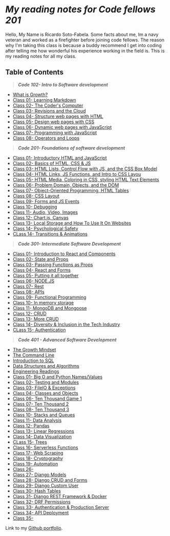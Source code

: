 # _My reading notes for Code fellows 201_

Hello, My Name is Ricardo Soto-Fabela. Some facts about me, Im a navy veteran and worked as a firefighter before joining code fellows. The reason why I'm taking this class is because a buddy recommend I get into coding after telling me how wonderful his experience working in the field is. This is my reading notes for all my class.

## **Table of Contents**

> ***Code 102- Intro to Software development***
* [What is Growth?](102/WhatisGrowthmindset.md)
* [Class 01- Learning Markdown](102/Class01Read.md)
* [Class 02- The Coder's Computer](102/Class02Read.md)
* [Class 03- Revisions and the Cloud](102/Class03Read.md)
* [Class 04- Structure web pages with HTML](102/Class04Read.md)
* [Class 05- Design web pages with CSS](102/Class05Read.md)
* [Class 06- Dynamic web pages with JavaScript](102/Class06Read.md)
* [Class 07- Programming with JavaScript](102/Class07Read.md)
* [Class 08- Operators and Loops](102/Class08Read.md)

> ***Code 201- Foundations of software development***

* [Class 01- Introductory HTML and JavaScript](201/Read01.md)
* [Class 02- Basics of HTML, CSS & JS](201/Read02.md)
* [Class 03- HTML Lists, Control Flow with JS, and the CSS Box Model](201/Read03.md)
* [Class 04- HTML Links, JS Functions, and Intro to CSS Layou](201/Read04.md)
* [Class 05- HTML Media, Coloring in CSS, styling HTML Text Elements](201/Read05.md)
* [Class 06- Problem Domain, Objects, and the DOM](201/Read06.md)
* [Class 07- Object-Oriented Programming, HTML Tables](201/Read07.md)
* [Class 08- CSS Layout](201/Read08.md)
* [Class 09- Forms and JS Events](201/Read09.md)
* [Class 10- Debugging](201/Read10.md)
* [Class 11- Audio, Video, Images](201/Read11.md)
* [Class 12- Chart.js, Canvas](201/Read12.md)
* [Class 13- Local Storage and How To Use It On Websites](201/Read13.md)
* [Class 14- Psychological Safety](201/Read14Ps.md)
* [CLass 14- Transitions & Animations](201/Read14.md)

> ***Code 301- Intermediate Software Development***

* [Class 01- Introduction to React and Components](301/Read01.md)
* [Class 02- State and Props](301/Read02.md)
* [Class 03- Passing Functions as Props](301/Read03.md)
* [Class 04- React and Forms](301/Read04.md)
* [Class 05- Putting it all together](301/Read05.md)
* [Class 06- NODE.JS](301/Read06.md)
* [Class 07- Rest](301/Read07.md)
* [Class 08- APIs](301/Read08.md)
* [Class 09- Functional Programming](301/Read09.md)
* [Class 10- In memory storage](301/Read10.md)
* [Class 11- MongoDB and Mongoose](301/Read11.md)
* [Class 12- CRUD](301/Read12.md)
* [Class 13- More CRUD](301/Read13.md)
* [Class 14- Diversity & Inclusion in the Tech Industry](301/Read14.md)
* [CLass 15- Authentication](301/Read15.md)



> ***Code 401 - Advanced Software Development***

* [The Growth Mindset](401/GrowthMindset.md)
* [The Command Line](401/CommandLine.md)
* [Introduction to SQL](401/IntroductionToSQL.md)
* [Data Structures and Algorithms](401/DataStructuresAndAlgorithms.md)
* [Engineering Readings](401/EngineeringReadings.md)
* [Class 01- Big O and Python Names/Values](401/Read01.md)
* [Class 02- Testing and Modules](401/Read02.md)
* [Class 03- FileIO & Exceptions](401/Read03.md)
* [Class 04- Classes and Objects](401/Read04.md)
* [Class 06- Ten Thousand Game 1](401/Read06.md)
* [Class 07- Ten Thousand 2](401/Read07.md)
* [Class 08- Ten Thousand 3](401/Read08.md)
* [Class 10- Stacks and Queues](401/Read10.md)
* [Class 11- Data Analysis](401/Read11.md)
* [Class 12- Pandas](401/Read12.md)
* [Class 13- Linear Regressions](401/Read13.md)
* [Class 14- Data Visualization](401/Read14.md)
* [CLass 15- Trees](401/Read15.md)
* [Class 16- Serverless Functions](401/Read16.md)
* [Class 17- Web Scraping](401/Read17.md)
* [Class 18- Cryptography](401/Read18.md)
* [Class 19- Automation](401/Read19.md)
* [Class 26- ]()
* [Class 27- Django Models](401/Read27.md)
* [Class 28- Django CRUD and Forms](401/Read28.md)
* [Class 29- Django Custom User](401/Read29.md)
* [Class 30- Hash Tables](401/Read30.md)
* [Class 31- Django REST Framework & Docker](401/Read31.md)
* [Class 32- DRF Permissions](401/Read32.md)
* [Class 33- Authentication & Production Server](401/Read33.md)
* [Class 34- API Deployment](401/Read34.md)
* [Class 35- ]()

Link to my [Github portfolio](https://github.com/Ricardo2450/).
